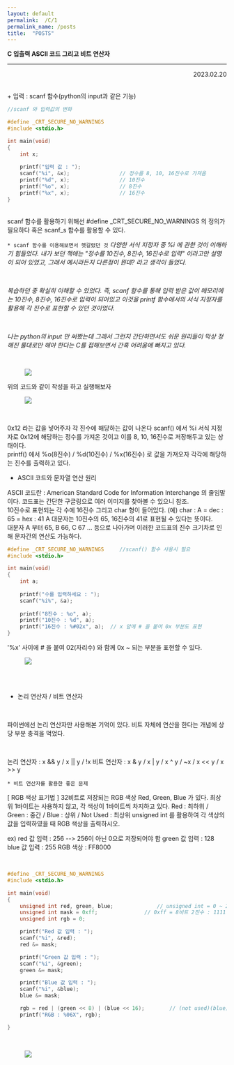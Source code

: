 ```yaml
---
layout: default
permalink:  /C/1
permalink_name: /posts
title:  "POSTS"
---
```


**C 입출력 ASCII 코드 그리고 비트 연산자**

---

<p style="text-align:right">2023.02.20</p>

<br>
+ 입력 : scanf 함수(python의 input과 같은 기능)


```c
//scanf 와 입력값의 변화

#define _CRT_SECURE_NO_WARNINGS
#include <stdio.h>

int main(void)
{
    int x;
    
    printf("입력 값 : ");
    scanf("%i", &x);				// 정수를 8, 10, 16진수로 가져옴
    printf("%d", x);				// 10진수
    printf("%o", x);				// 8진수
    printf("%x", x);				// 16진수
}
```

<br>
scanf 함수를 활용하기 위해선 
#define _CRT_SECURE_NO_WARNINGS 의 정의가 필요하다 혹은
scanf_s 함수를 활용할 수 있다.
<br>
<!-- <h1 style="font-color:orange;"> -->

`* scanf 함수를 이용해보면서 헷갈렸던 것`
_다양한 서식 지정자 중 %i 에 관한 것이 이해하기 힘들었다._
_내가 보던 책에는 "정수를 10진수, 8진수, 16진수로 입력" 이라고만 설명이 되어 있었고,_
_그래서 예시라든지 다른점이 뭔데? 라고 생각이 들었다._

<br>

_복습하던 중 확실히 이해할 수 있었다._
_즉, scanf 함수를 통해 입력 받은 값이 메모리에는 10진수, 8진수, 16진수로 입력이 되어있고_
_이것을 printf 함수에서의 서식 지정자를 활용해 각 진수로 표현할 수 있던 것이었다._

<br>

_나는 python의 input 만 써봤는데 그래서 그런지 간단하면서도 쉬운 원리들이_
_막상 정해진 룰대로만 해야 한다는 C를 접해보면서_
_간혹 어려움에 빠지고 있다._

<br>

<figure class="fig">
<img class="image" src="https://img1.daumcdn.net/thumb/R1280x0/?scode=mtistory2&fname=https%3A%2F%2Fblog.kakaocdn.net%2Fdn%2FbLKY3K%2FbtrZ8Nl9zQY%2FPkPTiLDQqpJF0EUCK9saIK%2Fimg.png">
</figure>
위의 코드와 같이 작성을 하고 실행해보자
<figure class="fig">
<img class="image" src="https://img1.daumcdn.net/thumb/R1280x0/?scode=mtistory2&fname=https%3A%2F%2Fblog.kakaocdn.net%2Fdn%2FcItt4z%2FbtrZ4cU3Iyy%2F3GrBUtI1lUK8lkSDaLxkh0%2Fimg.png">
</figure>
<br>

0x12 라는 값을 넣어주자 각 진수에 해당하는 값이 나온다
scanf() 에서 %i 서식 지정자로 0x12에 해당하는 정수를 가져온 것이고
이를 8, 10, 16진수로 저장해두고 있는 상태이다.
<br>
printf() 에서 %o(8진수) / %d(10진수) / %x(16진수) 로 값을 가져오자
각각에 해당하는 진수를 출력하고 있다.
<br>


+ ASCII 코드와 문자열 연산 원리

ASCII 코드란 : American Standard Code for Information Interchange 의 줄임말이다.
코드표는 간단한 구글링으로 여러 이미지를 찾아볼 수 있으니 참조.
<br>
10진수로 표현되는 각 수에 16진수 그리고 char 형이 들어있다.
(예) char : A = dec : 65 = hex : 41
A 대문자는 10진수의 65, 16진수의 41로 표현될 수 있다는 뜻이다.
<br>
대문자 A 부터 65, B 66, C 67 ... 등으로 나아가며
이러한 코드표의 진수 크기차로 인해 문자간의 연산도 가능하다.
```c
#define _CRT_SECURE_NO_WARNINGS		//scanf() 함수 사용시 필요
#include <stdio.h>

int main(void)
{
	int a;
    
    printf("수를 입력하세요 : ");
    scanf("%i%", &a);
    
    printf("8진수 : %o", a);
    printf("10진수 : %d", a);
    printf("16진수 : %#02x", a);	// x 앞에 # 을 붙여 0x 부분도 표현
}
```
'%x' 사이에 # 을 붙여 02(자리수) 와 함께 0x ~ 되는 부분을 표현할 수 있다.

<figure class="fig">
<img class="image" src="https://img1.daumcdn.net/thumb/R1280x0/?scode=mtistory2&fname=https%3A%2F%2Fblog.kakaocdn.net%2Fdn%2FkPJkW%2FbtrZ7qLMmtI%2F02gtR3J8UZXR8LdaT9YEhk%2Fimg.png">
</figure>

<br>
<br>

+ 논리 연산자 / 비트 연산자

<br>

파이썬에선 논리 연산자만 사용해본 기억이 있다.
비트 자체에 연산을 한다는 개념에 상당 부분 충격을 먹었다.

<br>

논리 연산자 : x && y / x || y / !x
비트 연산자 : x & y / x | y / x ^ y / ~x / x << y / x >> y

`* 비트 연산자를 활용한 좋은 문제`

[ RGB 색상 표기법 ]
32비트로 저장되는 RGB 색상 Red, Green, Blue 가 있다.
최상위 1바이트는 사용하지 않고, 각 색상이 1바이트씩 차지하고 있다.
Red : 최하위 / Green : 중간 / Blue : 상위 / Not Used : 최상위
unsigned int 를 활용하여 각 색상의 값을 입력하였을 때 RGB 색상을 출력하시오.

ex) 
red 값 입력 : 256 --> 256이 아닌 0으로 저장되어야 함
green 값 입력 : 128
blue 값 입력 : 255
RGB 색상 : FF8000

<br>

```c
#define _CRT_SECURE_NO_WARNINGS
#include <stdio.h>

int main(void)
{
	unsigned int red, green, blue;				// unsigned int = 0 ~ 255
	unsigned int mask = 0xff;				// 0xff = 8비트 2진수 : 1111 1111
	unsigned int rgb = 0;

	printf("Red 값 입력 : ");
	scanf("%i", &red);
	red &= mask;

	printf("Green 값 입력 : ");
	scanf("%i", &green);
	green &= mask;

	printf("Blue 값 입력 : ");
	scanf("%i", &blue);
	blue &= mask;

	rgb = red | (green << 8) | (blue << 16);		// (not used)(blue)(green)(red) 8비트씩
	printf("RGB : %06X", rgb);

}
```

<br>

<figure class="fig">
<img class="image" src="https://img1.daumcdn.net/thumb/R1280x0/?scode=mtistory2&fname=https%3A%2F%2Fblog.kakaocdn.net%2Fdn%2FoKtqk%2FbtrZ9GG8m3E%2FLkAIhznM57OjMNn5xMrbfk%2Fimg.png">
</figure>